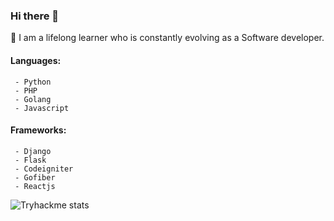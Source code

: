 ### Hi there 👋

🌱 I am a lifelong learner who is constantly evolving as a Software developer.

#### Languages:
     - Python
     - PHP
     - Golang
     - Javascript

#### Frameworks:
     - Django
     - Flask
     - Codeigniter
     - Gofiber
     - Reactjs
 
![Tryhackme stats](https://tryhackme-badges.s3.amazonaws.com/tauraivm.png)
<!--
**Tauraih/Tauraih** is a ✨ _special_ ✨ repository because its `README.md` (this file) appears on your GitHub profile.

Here are some ideas to get you started:

- 🔭 I’m currently working on ...
- 🌱 I’m currently learning ...
- 👯 I’m looking to collaborate on ...
- 🤔 I’m looking for help with ...
- 💬 Ask me about ...
- 📫 How to reach me: ...
- 😄 Pronouns: ...
- ⚡ Fun fact: ...
-->

